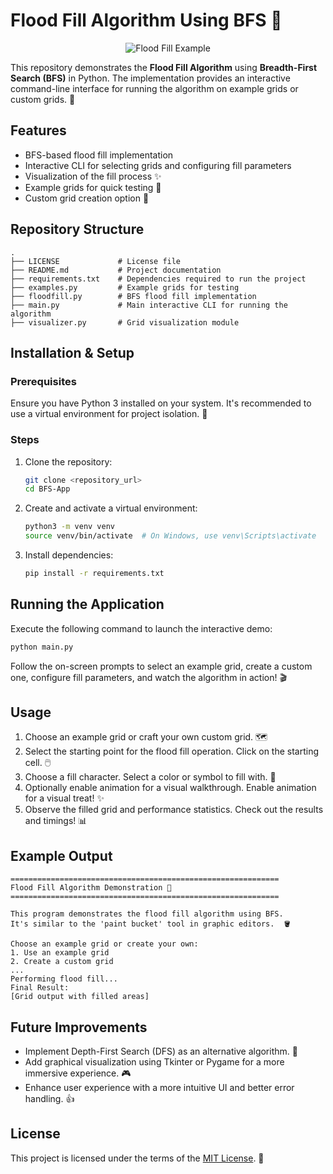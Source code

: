 # Flood Fill Algorithm Using BFS 🎨
<p align="center">
  <img src="https://i0.wp.com/www.techiedelight.com/wp-content/uploads/Flood-Fill.png?resize=504%2C222&ssl=1" alt="Flood Fill Example">
</p>

This repository demonstrates the **Flood Fill Algorithm** using **Breadth-First Search (BFS)** in Python.  The implementation provides an interactive command-line interface for running the algorithm on example grids or custom grids. 🚀

## Features
- BFS-based flood fill implementation
- Interactive CLI for selecting grids and configuring fill parameters
- Visualization of the fill process ✨
- Example grids for quick testing 🧪
- Custom grid creation option 📝

## Repository Structure
```
.
├── LICENSE             # License file
├── README.md           # Project documentation
├── requirements.txt    # Dependencies required to run the project
├── examples.py         # Example grids for testing
├── floodfill.py        # BFS flood fill implementation
├── main.py             # Main interactive CLI for running the algorithm
├── visualizer.py       # Grid visualization module

```

## Installation & Setup
### Prerequisites
Ensure you have Python 3 installed on your system.  It's recommended to use a virtual environment for project isolation. 🐍

### Steps
1. Clone the repository:
   ```bash
   git clone <repository_url>
   cd BFS-App
   ```
2. Create and activate a virtual environment:
   ```bash
   python3 -m venv venv
   source venv/bin/activate  # On Windows, use venv\Scripts\activate
   ```
3. Install dependencies:
   ```bash
   pip install -r requirements.txt
   ```

## Running the Application
Execute the following command to launch the interactive demo:
```bash
python main.py
```

Follow the on-screen prompts to select an example grid, create a custom one, configure fill parameters, and watch the algorithm in action! 🎬

## Usage
1. Choose an example grid or craft your own custom grid. 🗺️
2. Select the starting point for the flood fill operation.  Click on the starting cell. 🖱️
3. Choose a fill character.  Select a color or symbol to fill with.  🎨
4. Optionally enable animation for a visual walkthrough.  Enable animation for a visual treat! ✨
5. Observe the filled grid and performance statistics.  Check out the results and timings! 📊

## Example Output
```
============================================================
Flood Fill Algorithm Demonstration 🚀
============================================================

This program demonstrates the flood fill algorithm using BFS.
It's similar to the 'paint bucket' tool in graphic editors.  🪣

Choose an example grid or create your own:
1. Use an example grid
2. Create a custom grid
...
Performing flood fill...
Final Result:
[Grid output with filled areas]
```

## Future Improvements
- Implement Depth-First Search (DFS) as an alternative algorithm. 🔄
- Add graphical visualization using Tkinter or Pygame for a more immersive experience.  🎮
- Enhance user experience with a more intuitive UI and better error handling.  👍

## License
This project is licensed under the terms of the [MIT License](LICENSE).  📜
